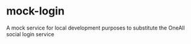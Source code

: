 # mock-login
A mock service for local development purposes to substitute the OneAll social login service
